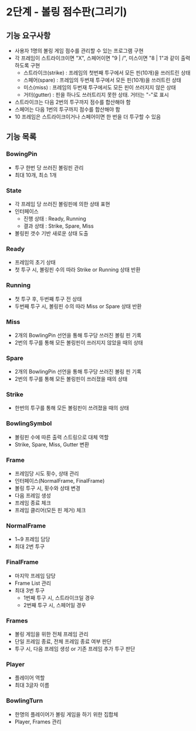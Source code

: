 # 2단계 - 볼링 점수판(그리기)

## 기능 요구사항
- 사용자 1명의 볼링 게임 점수를 관리할 수 있는 프로그램 구현
- 각 프레임이 스트라이크이면 "X", 스페어이면 "9 | /", 미스이면 "8 | 1"과 같이 출력하도록 구현
  - 스트라이크(strike) : 프레임의 첫번째 투구에서 모든 핀(10개)을 쓰러트린 상태
  - 스페어(spare) : 프레임의 두번재 투구에서 모든 핀(10개)을 쓰러트린 상태
  - 미스(miss) : 프레임의 두번재 투구에서도 모든 핀이 쓰러지지 않은 상태
  - 거터(gutter) : 핀을 하나도 쓰러트리지 못한 상태. 거터는 "-"로 표시
- 스트라이크는 다음 2번의 투구까지 점수를 합산해야 함
- 스페어는 다음 1번의 투구까지 점수를 합산해야 함
- 10 프레임은 스트라이크이거나 스페어이면 한 번을 더 투구할 수 있음


## 기능 목록
### BowingPin
- 투구 한번 당 쓰러진 볼링핀 관리
- 최대 10개, 최소 1개 


### State
- 각 프레임 당 쓰러진 볼링핀에 의한 상태 표현
- 인터페이스
  - 진행 상태 : Ready, Running
  - 결과 상태 : Strike, Spare, Miss
- 볼링핀 갯수 기반 새로운 상태 도출


### Ready
- 프레임의 초기 상태
- 첫 투구 시, 볼링핀 수의 따라 Strike or Running 상태 반환 


### Running
- 첫 투구 후, 두번째 투구 전 상태
- 두번째 투구 시, 볼링핀 수의 따라 Miss or Spare 상태 반환 


### Miss
- 2개의 BowlingPin 선언을 통해 투구당 쓰러진 볼링 핀 기록
- 2번의 투구를 통해 모든 볼링핀이 쓰러지지 않았을 때의 상태


### Spare
- 2개의 BowlingPin 선언을 통해 투구당 쓰러진 볼링 핀 기록
- 2번의 투구를 통해 모든 볼링핀이 쓰러졌을 때의 상태


### Strike
- 한번의 투구를 통해 모든 볼링핀이 쓰려졌을 때의 상태


### BowlingSymbol
- 볼링핀 수에 따른 출력 스트링으로 대체 역할
- Strike, Spare, Miss, Gutter 변환


### Frame
- 프레임당 시도 횟수, 상태 관리
- 인터페이스(NormalFrame, FinalFrame)
- 볼링 투구 시, 횟수와 상태 변경
- 다음 프레임 생성
- 프레임 종료 체크
- 프레임 클리어(모든 핀 제거) 체크


### NormalFrame
- 1~9 프레임 담당
- 최대 2번 투구


### FinalFrame
- 마지막 프레임 담당
- Frame List 관리
- 최대 3번 투구
  - 1번째 투구 시, 스트라이크일 경우
  - 2번째 투구 시, 스페어일 경우


### Frames
- 볼링 게임을 위한 전체 프레임 관리
- 단일 프레임 종료, 전체 프레임 종료 여부 판단
- 투구 시, 다음 프레임 생성 or 기존 프레임 추가 투구 판단


### Player
- 플레이어 역할
- 최대 3글자 이름


### BowlingTurn
- 한명의 플레이어가 볼링 게임을 하기 위한 집합체
- Player, Frames 관리
